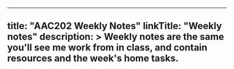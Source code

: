 
---
title: "AAC202 Weekly Notes"
linkTitle: "Weekly notes"
description: >
  Weekly notes are the same you'll see me work from in class, and contain **resources** and the week's **home tasks**.
---

